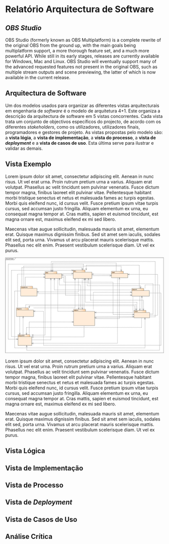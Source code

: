 # Relatório Arquitectura de Software

## *OBS Studio*

OBS Studio (formerly known as OBS Multiplatform) is a complete rewrite of the original OBS from the ground up, with the main goals being multiplatform support, a more thorough feature set, and a much more powerful API. While still in its early stages, releases are currently available for Windows, Mac and Linux.
OBS Studio will eventually support many of the advanced requested features not present in the original OBS, such as multiple stream outputs and scene previewing, the latter of which is now available in the current release.

## Arquitectura de Software

Um dos modelos usados para organizar as diferentes vistas arquitecturais em engenharia de *software* é o modelo de arquitetura 4+1. Este organiza a descrição da arquitectura de software em 5 vistas concorrentes. Cada vista trata um conjunto de objectivos específicos do projecto, de acordo com os diferentes *stakeholders*, como os utilizadores, utilizadores finais, programadores e gestores de projeto.
As vistas propostas pelo modelo são: a **vista lógia**, a **vista de implementação**, a **vista do processo**, a **vista de** **_deployment_** e a **vista de casos de uso**. Esta última serve para ilustrar e validar as demais.

## Vista Exemplo

Lorem ipsum dolor sit amet, consectetur adipiscing elit. Aenean in nunc risus. Ut vel erat urna. Proin rutrum pretium urna a varius. Aliquam erat volutpat. Phasellus ac velit tincidunt sem pulvinar venenatis. Fusce dictum tempor magna, finibus laoreet elit pulvinar vitae. Pellentesque habitant morbi tristique senectus et netus et malesuada fames ac turpis egestas. Morbi quis eleifend nunc, id cursus velit. Fusce pretium ipsum vitae turpis cursus, sed accumsan justo fringilla. Aliquam elementum ex urna, eu consequat magna tempor at. Cras mattis, sapien et euismod tincidunt, est magna ornare est, maximus eleifend ex mi sed libero. 

Maecenas vitae augue sollicitudin, malesuada mauris sit amet, elementum erat. Quisque maximus dignissim finibus. Sed sit amet sem iaculis, sodales elit sed, porta urna. Vivamus ut arcu placerat mauris scelerisque mattis. Phasellus nec elit enim. Praesent vestibulum scelerisque diam. Ut vel ex purus. 

![Some-View](https://github.com/JoseReisinho/obs-studio/blob/master/ArchSW-docs/Images/exemplo.png)

Lorem ipsum dolor sit amet, consectetur adipiscing elit. Aenean in nunc risus. Ut vel erat urna. Proin rutrum pretium urna a varius. Aliquam erat volutpat. Phasellus ac velit tincidunt sem pulvinar venenatis. Fusce dictum tempor magna, finibus laoreet elit pulvinar vitae. Pellentesque habitant morbi tristique senectus et netus et malesuada fames ac turpis egestas. Morbi quis eleifend nunc, id cursus velit. Fusce pretium ipsum vitae turpis cursus, sed accumsan justo fringilla. Aliquam elementum ex urna, eu consequat magna tempor at. Cras mattis, sapien et euismod tincidunt, est magna ornare est, maximus eleifend ex mi sed libero. 

Maecenas vitae augue sollicitudin, malesuada mauris sit amet, elementum erat. Quisque maximus dignissim finibus. Sed sit amet sem iaculis, sodales elit sed, porta urna. Vivamus ut arcu placerat mauris scelerisque mattis. Phasellus nec elit enim. Praesent vestibulum scelerisque diam. Ut vel ex purus. 

## Vista Lógica 


## Vista de Implementação


## Vista de Processo


## Vista de *Deployment* 


## Vista de Casos de Uso


## Análise Crítica

